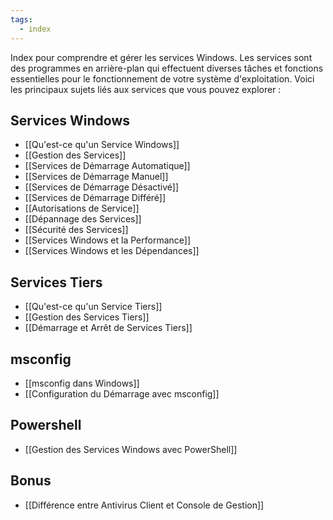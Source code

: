 ```yaml
---
tags:
  - index
---
```


Index pour comprendre et gérer les services Windows. Les services sont des programmes en arrière-plan qui effectuent diverses tâches et fonctions essentielles pour le fonctionnement de votre système d'exploitation. Voici les principaux sujets liés aux services que vous pouvez explorer :

## Services Windows
  - [[Qu'est-ce qu'un Service Windows]]
  - [[Gestion des Services]]
  - [[Services de Démarrage Automatique]]
  - [[Services de Démarrage Manuel]]
  - [[Services de Démarrage Désactivé]]
  - [[Services de Démarrage Différé]]
  - [[Autorisations de Service]]
  - [[Dépannage des Services]]
  - [[Sécurité des Services]]
  - [[Services Windows et la Performance]]
  - [[Services Windows et les Dépendances]]
## Services Tiers
  - [[Qu'est-ce qu'un Service Tiers]]
  - [[Gestion des Services Tiers]]
  - [[Démarrage et Arrêt de Services Tiers]]
## msconfig
  - [[msconfig dans Windows]]
  - [[Configuration du Démarrage avec msconfig]]

## Powershell
- [[Gestion des Services Windows avec PowerShell]]

## Bonus
- [[Différence entre Antivirus Client et Console de Gestion]]
